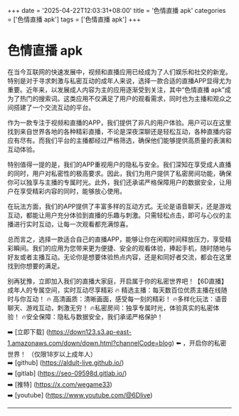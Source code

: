 +++
date = '2025-04-22T12:03:31+08:00'
title = '色情直播 apk'
categories = ['色情直播 apk']
tags = ['色情直播 apk']
+++

# 色情直播 apk

在当今互联网的快速发展中，视频和直播应用已经成为了人们娱乐和社交的新宠。特别是对于寻求刺激与私密互动的成年人来说，选择一款合适的直播APP显得尤为重要。近年来，以发展成人内容为主的应用逐渐受到关注，其中“色情直播 apk”成为了热门的搜索词。这类应用不仅满足了用户的观看需求，同时也为主播和观众之间搭建了一个交流互动的平台。

作为一款专注于视频和直播的APP，我们提供了非凡的用户体验。用户可以在这里找到来自世界各地的各种精彩直播，不论是深夜深聊还是轻松互动，各种直播内容应有尽有。而我们平台的主播都经过严格筛选，确保他们能够提供高质量的表演和互动体验。

特别值得一提的是，我们的APP重视用户的隐私与安全。我们深知在享受成人直播的同时，用户对私密性的极高要求。因此，我们为用户提供了私密房间功能，确保你可以独享与主播的专属时光。此外，我们还承诺严格保障用户的数据安全，让用户在享受精彩内容的同时，能够放心使用。

在玩法方面，我们的APP提供了丰富多样的互动方式。无论是语音聊天，还是游戏互动，都能让用户充分体验到直播的乐趣与刺激。只需轻松点击，即可与心仪的主播进行实时互动，让每一次观看都充满惊喜。

总而言之，选择一款适合自己的直播APP，能够让你在闲暇时间释放压力，享受精彩瞬间。我们的应用为您带来更为便捷、安全的观看体验，捧起手机，随时随地与好友或者主播互动。无论你是想要体验热点内容，还是和同好者交流，都会在这里找到你想要的满足。

别再犹豫，立即加入我们的直播大家庭，开启属于你的私密世界吧！【6D直播】
成年人的专属空间，实时互动尽享精彩
🔥 精选主播：每天数百位优质主播在线随时与你互动！
🔥 高清画质：清晰画面，感受每一刻的精彩！
🔥多样化玩法：语音聊天、游戏互动，刺激无穷！
🔥私密房间：独享专属时光，体验真实的私密体验！
🔥安全保障：隐私与数据安全，我们承诺严格保护！

➡️ [立即下载] (https://down123.s3.ap-east-1.amazonaws.com/down/down.html?channelCode=blog) ⬅️ ，开启你的私密世界！ （仅限18岁以上成年人）  
➡️ [github] (https://aldult-live.github.io/)  
➡️ [gitlab] (https://seo-09598d.gitlab.io/)  
➡️ [推特] (https://x.com/wegame33)  
➡️ [youtube] (https://www.youtube.com/@6Dlive)

---
